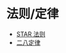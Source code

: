法则/定律
========

- [STAR 法则](https://baike.baidu.com/item/STAR%E6%B3%95%E5%88%99/9056070)
- [二八定律](https://baike.baidu.com/item/%E4%BA%8C%E5%85%AB%E5%AE%9A%E5%BE%8B/747076)
